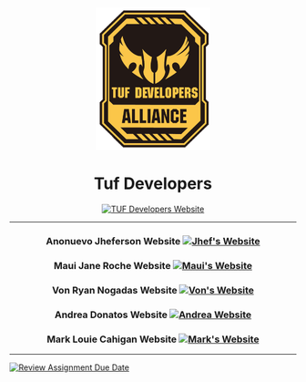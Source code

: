 <div align="center">
    <img width=200px height=250px src="https://github.com/PUP-BSIT/ex9-tuf_developers/blob/efc1a7e97c441eae6ed1a0c02ac5f2c97ba95ace/index_elements/TUFLOGO.png" />

# Tuf Developers
[![TUF Developers Website](https://img.shields.io/badge/Netlify-TUF%20Developers-FBC649?style=for-the-badge&logo=netlify&labelColor=221815)](https://tufdevelopers.netlify.app/)

---

### Anonuevo Jheferson Website [![Jhef's Website](https://img.shields.io/badge/Netlify-Jheferson-blue?style=for-the-badge&logo=netlify)](https://anonuevo-jheferson-exercise-16.netlify.app/)

  
### Maui Jane Roche Website [![Maui's Website](https://img.shields.io/badge/Netlify-Maui-pink?style=for-the-badge&logo=netlify)](https://roche-mauijane-exercise-16.netlify.app/)


### Von Ryan Nogadas Website [![Von's Website](https://img.shields.io/badge/Netlify-Von-red?style=for-the-badge&logo=netlify)](https://nogadas-vonryan-exercise-16.netlify.app/)


### Andrea Donatos Website [![Andrea Website](https://img.shields.io/badge/Netlify-Andrea-brightgreen?style=for-the-badge&logo=netlify)](https://donatos-andrea-exercise-16.netlify.app)


### Mark Louie Cahigan Website [![Mark's Website](https://img.shields.io/badge/Netlify-Mark-FBC649?style=for-the-badge&logo=netlify)](https://cahigan-marklouie-exercise-16.netlify.app/)

</div>

---

[![Review Assignment Due Date](https://classroom.github.com/assets/deadline-readme-button-24ddc0f5d75046c5622901739e7c5dd533143b0c8e959d652212380cedb1ea36.svg)](https://classroom.github.com/a/ZhiKZoHj)
